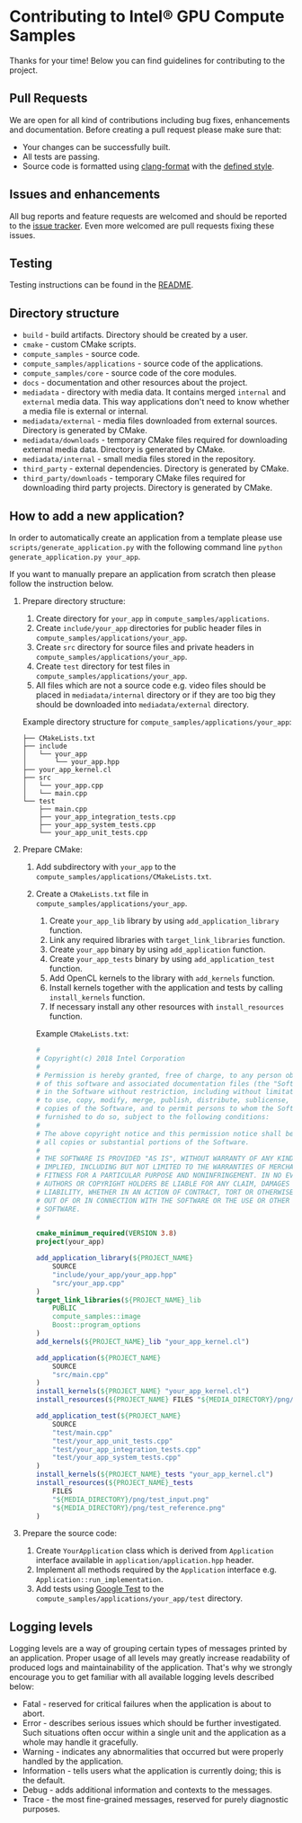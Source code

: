 # Contributing to Intel® GPU Compute Samples
Thanks for your time! Below you can find guidelines for contributing to the project.

## Pull Requests
We are open for all kind of contributions including bug fixes, enhancements and documentation. Before creating a pull request please make sure that:
* Your changes can be successfully built.
* All tests are passing.
* Source code is formatted using [clang-format](https://clang.llvm.org/docs/ClangFormat.html) with the [defined style](.clang-format).

## Issues and enhancements
All bug reports and feature requests are welcomed and should be reported to the [issue tracker](https://github.com/intel/compute-samples/issues). Even more welcomed are pull requests fixing these issues.

## Testing
Testing instructions can be found in the [README](README.md).

## Directory structure
* `build` - build artifacts. Directory should be created by a user.
* `cmake` - custom CMake scripts.
* `compute_samples` - source code.
* `compute_samples/applications` - source code of the applications.
* `compute_samples/core` - source code of the core modules.
* `docs` - documentation and other resources about the project.
* `mediadata` - directory with media data. It contains merged `internal` and `external` media data. This way applications don't need to know whether a media file is external or internal.
* `mediadata/external` - media files downloaded from external sources. Directory is generated by CMake.
* `mediadata/downloads` - temporary CMake files required for downloading external media data. Directory is generated by CMake.
* `mediadata/internal` - small media files stored in the repository.
* `third_party` - external dependencies. Directory is generated by CMake.
* `third_party/downloads` - temporary CMake files required for downloading third party projects. Directory is generated by CMake.

## How to add a new application?
In order to automatically create an application from a template please use `scripts/generate_application.py` with the following command line `python generate_application.py your_app`.

If you want to manually prepare an application from scratch then please follow the instruction below.

1. Prepare directory structure:
    1. Create directory for `your_app` in `compute_samples/applications`.
    1. Create `include/your_app` directories for public header files in `compute_samples/applications/your_app`.
    1. Create `src` directory for source files and private headers in `compute_samples/applications/your_app`.
    1. Create `test` directory for test files in `compute_samples/applications/your_app`.
    1. All files which are not a source code e.g. video files should be placed in `mediadata/internal` directory or if they are too big they should be downloaded into `mediadata/external` directory.

    Example directory structure for `compute_samples/applications/your_app`:
    ```
    ├── CMakeLists.txt
    ├── include
    │   └── your_app
    │       └── your_app.hpp
    ├── your_app_kernel.cl
    ├── src
    │   └── your_app.cpp
    │   └── main.cpp
    └── test
        ├── main.cpp
        ├── your_app_integration_tests.cpp
        ├── your_app_system_tests.cpp
        └── your_app_unit_tests.cpp
    ```
1. Prepare CMake:
    1. Add subdirectory with `your_app` to the `compute_samples/applications/CMakeLists.txt`.
    1. Create a `CMakeLists.txt` file in `compute_samples/applications/your_app`.
        1. Create `your_app_lib` library by using `add_application_library` function.
        1. Link any required libraries with `target_link_libraries` function.
        1. Create `your_app` binary by using `add_application` function.
        1. Create `your_app_tests` binary by using `add_application_test` function.
        1. Add OpenCL kernels to the library with `add_kernels` function.
        1. Install kernels together with the application and tests by calling `install_kernels` function.
        1. If necessary install any other resources with `install_resources` function.

        Example `CMakeLists.txt`:
        ```CMake
        #
        # Copyright(c) 2018 Intel Corporation
        #
        # Permission is hereby granted, free of charge, to any person obtaining a copy
        # of this software and associated documentation files (the "Software"), to deal
        # in the Software without restriction, including without limitation the rights
        # to use, copy, modify, merge, publish, distribute, sublicense, and/or sell
        # copies of the Software, and to permit persons to whom the Software is
        # furnished to do so, subject to the following conditions:
        #
        # The above copyright notice and this permission notice shall be included in
        # all copies or substantial portions of the Software.
        #
        # THE SOFTWARE IS PROVIDED "AS IS", WITHOUT WARRANTY OF ANY KIND, EXPRESS OR
        # IMPLIED, INCLUDING BUT NOT LIMITED TO THE WARRANTIES OF MERCHANTABILITY,
        # FITNESS FOR A PARTICULAR PURPOSE AND NONINFRINGEMENT. IN NO EVENT SHALL THE
        # AUTHORS OR COPYRIGHT HOLDERS BE LIABLE FOR ANY CLAIM, DAMAGES OR OTHER
        # LIABILITY, WHETHER IN AN ACTION OF CONTRACT, TORT OR OTHERWISE, ARISING FROM,
        # OUT OF OR IN CONNECTION WITH THE SOFTWARE OR THE USE OR OTHER DEALINGS IN THE
        # SOFTWARE.
        #

        cmake_minimum_required(VERSION 3.8)
        project(your_app)

        add_application_library(${PROJECT_NAME}
            SOURCE
            "include/your_app/your_app.hpp"
            "src/your_app.cpp"
        )
        target_link_libraries(${PROJECT_NAME}_lib
            PUBLIC
            compute_samples::image
            Boost::program_options
        )
        add_kernels(${PROJECT_NAME}_lib "your_app_kernel.cl")

        add_application(${PROJECT_NAME}
            SOURCE
            "src/main.cpp"
        )
        install_kernels(${PROJECT_NAME} "your_app_kernel.cl")
        install_resources(${PROJECT_NAME} FILES "${MEDIA_DIRECTORY}/png/your_app_media.png")

        add_application_test(${PROJECT_NAME}
            SOURCE
            "test/main.cpp"
            "test/your_app_unit_tests.cpp"
            "test/your_app_integration_tests.cpp"
            "test/your_app_system_tests.cpp"
        )
        install_kernels(${PROJECT_NAME}_tests "your_app_kernel.cl")
        install_resources(${PROJECT_NAME}_tests
            FILES
            "${MEDIA_DIRECTORY}/png/test_input.png"
            "${MEDIA_DIRECTORY}/png/test_reference.png"
        )
        ```
1. Prepare the source code:
    1. Create `YourApplication` class which is derived from `Application` interface available in `application/application.hpp` header.
    1. Implement all methods required by the `Application` interface e.g. `Application::run_implementation`.
    1. Add tests using [Google Test](https://github.com/google/googletest) to the `compute_samples/applications/your_app/test` directory.

## Logging levels
Logging levels are a way of grouping certain types of messages printed by an application. Proper usage of all levels may greatly increase readability of produced logs and maintainability of the application.
That's why we strongly encourage you to get familiar with all available logging levels described below:
* Fatal - reserved for critical failures when the application is about to abort.
* Error - describes serious issues which should be further investigated. Such situations often occur within a single unit and the application as a whole may handle it gracefully.
* Warning - indicates any abnormalities that occurred but were properly handled by the application.
* Information - tells users what the application is currently doing; this is the default.
* Debug - adds additional information and contexts to the messages.
* Trace - the most fine-grained messages, reserved for purely diagnostic purposes.
